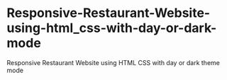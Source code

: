 # Responsive-Restaurant-Website-using-html_css-with-day-or-dark-mode
Responsive Restaurant Website using HTML CSS with day or dark theme mode
